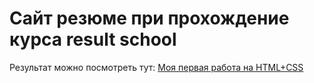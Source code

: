 #  Сайт резюме при прохождение курса result school

Результат можно посмотреть тут:
[Моя первая работа на HTML+CSS](https://github.com/The-barer/html-css/Html-course/)
